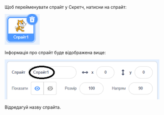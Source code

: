 Щоб перейменувати спрайт у Скретч, натисни на спрайт:

![знімок екрана](images/rename-info.png)

Інформація про спрайт буде відображена вище:

![знімок екрана](images/rename-change.png)

Відредагуй назву спрайта.